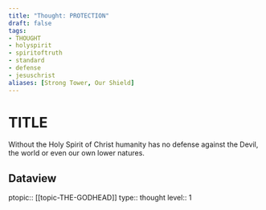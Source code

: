 ```yaml
---
title: "Thought: PROTECTION"
draft: false
tags:
- THOUGHT
- holyspirit 
- spiritoftruth
- standard
- defense
- jesuschrist
aliases: [Strong Tower, Our Shield]
---
```

# TITLE
Without the Holy Spirit of Christ humanity has no defense against the Devil, the world or even our own lower natures.

## Dataview
ptopic:: [[topic-THE-GODHEAD]]
type:: thought
level:: 1
